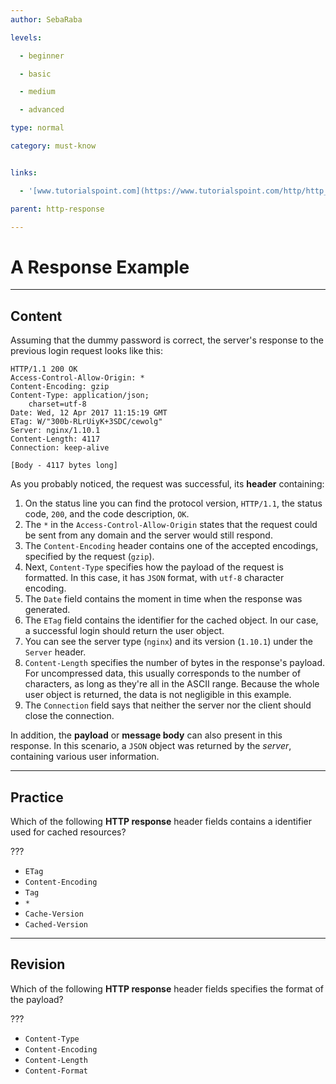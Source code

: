 ```yaml
---
author: SebaRaba

levels:

  - beginner

  - basic

  - medium

  - advanced

type: normal

category: must-know


links:

  - '[www.tutorialspoint.com](https://www.tutorialspoint.com/http/http_responses.htm){website}'

parent: http-response

---
```


# A Response Example

---
## Content

Assuming that the dummy password is correct, the server's response to the previous login request looks like this:
```text
HTTP/1.1 200 OK
Access-Control-Allow-Origin: *
Content-Encoding: gzip
Content-Type: application/json;
    charset=utf-8
Date: Wed, 12 Apr 2017 11:15:19 GMT
ETag: W/"300b-RLrUiyK+3SDC/cewolg"
Server: nginx/1.10.1
Content-Length: 4117
Connection: keep-alive

[Body - 4117 bytes long]
```

As you probably noticed, the request was successful, its **header** containing:

1. On the status line you can find the protocol version, `HTTP/1.1`, the status code, `200`, and the code description, `OK`.
2. The `*` in the `Access-Control-Allow-Origin` states that the request could be sent from any domain and the server would still respond.
3. The `Content-Encoding` header contains one of the accepted encodings, specified by the request (`gzip`).
4. Next, `Content-Type` specifies how the payload of the request is formatted. In this case, it has `JSON` format, with `utf-8` character encoding.
5. The `Date` field contains the moment in time when the response was generated.
6. The `ETag` field contains the identifier for the cached object. In our case, a successful login should return the user object.
7. You can see the server type (`nginx`) and its version (`1.10.1`) under the `Server` header.
8. `Content-Length` specifies the number of bytes in the response's payload. For uncompressed data, this usually corresponds to the number of characters, as long as they're all in the ASCII range. Because the whole user object is returned, the data is not negligible in this example.
9. The `Connection` field says that neither the server nor the client should close the connection.

In addition, the **payload** or **message body** can also present in this response. In this scenario, a `JSON` object was returned by the *server*, containing various user information.

---
## Practice

Which of the following **HTTP response** header fields contains a identifier used for cached resources?

???


* `ETag`
* `Content-Encoding`
* `Tag`
* `*`
* `Cache-Version`
* `Cached-Version`

---
## Revision

Which of the following **HTTP response** header fields specifies the format of the payload?

???


* `Content-Type`
* `Content-Encoding`
* `Content-Length`
* `Content-Format`

 
